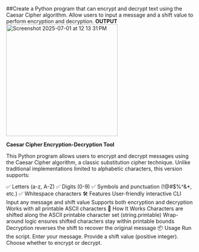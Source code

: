 ##Create a Python program that can encrypt and decrypt text using the Caesar Cipher algorithm. Allow users to input a message and a shift value to perform encryption and decryption.
**OUTPUT**
<img width="300" alt="Screenshot 2025-07-01 at 12 13 31 PM" src="https://github.com/user-attachments/assets/9b1b77cb-5b6a-4b37-b8d9-f9cd7549c992" />

**Caesar Cipher Encryption-Decryption Tool**

This Python program allows users to encrypt and decrypt messages using the Caesar Cipher algorithm, a classic substitution cipher technique. Unlike traditional implementations limited to alphabetic characters, this version supports:

✅ Letters (a-z, A-Z)
✅ Digits (0-9)
✅ Symbols and punctuation (!@#$%^&*, etc.)
✅ Whitespace characters
🛠 Features
User-friendly interactive CLI
Input any message and shift value
Supports both encryption and decryption
Works with all printable ASCII characters
🚀 How It Works
Characters are shifted along the ASCII printable character set (string.printable)
Wrap-around logic ensures shifted characters stay within printable bounds
Decryption reverses the shift to recover the original message
📦 Usage
Run the script.
Enter your message.
Provide a shift value (positive integer).
Choose whether to encrypt or decrypt.
